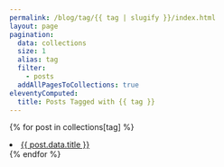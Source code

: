 ```yaml
---
permalink: /blog/tag/{{ tag | slugify }}/index.html
layout: page
pagination:
  data: collections
  size: 1
  alias: tag
  filter:
    - posts
  addAllPagesToCollections: true
eleventyComputed:
  title: Posts Tagged with {{ tag }}
---
```


{% for post in collections[tag] %}

  <li>
    <a href="{{ post.url }}">{{ post.data.title }}</a>
  </li>
{% endfor %}
